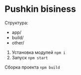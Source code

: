 # Pushkin bisiness

Структура:
* app/
* build/
* other/

1. Установка модулей `npm i`
2. Запуск `npm start`

Сборка проекта `npm build`
